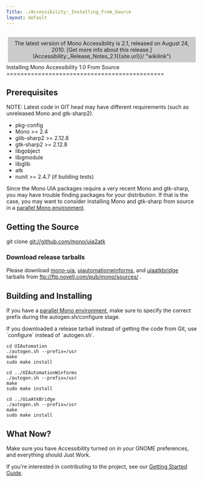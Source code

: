 ```yaml
---
Title: ./Accessibility:_Installing_From_Source
layout: default
---
```


<div style="background: #cccccc; padding: 8px; margin: 2em 4px 4px 4px; text-align: center;">
The latest version of Mono Accessibility is 2.1, released on August 24,
2010. [Get more info about this
release.](Accessibility:_Release_Notes_2.1{{site.url}}/ "wikilink")

</div>
Installing Mono Accessibility 1.0 From Source
=============================================

Prerequisites
-------------

NOTE: Latest code in GIT head may have different requirements (such as
unreleased Mono and gtk-sharp2).

-   pkg-config
-   Mono \>= 2.4
-   glib-sharp2 \>= 2.12.8
-   gtk-sharp2 \>= 2.12.8
-   libgobject
-   libgmodule
-   libglib
-   atk
-   nunit \>= 2.4.7 (if building tests)

Since the Mono UIA packages require a very recent Mono and gtk-sharp,
you may have trouble finding packages for your distribution. If that is
the case, you may want to consider installing Mono and gtk-sharp from
source in a [parallel Mono
environment]({{site.url}}/Parallel_Mono_Environments "wikilink").

Getting the Source
------------------

git clone <git://github.com/mono/uia2atk>

### Download release tarballs

Please download
[mono-uia](ftp://ftp.novell.com/pub/mono/sources/mono-uia),
[uiautomationwinforms](ftp://ftp.novell.com/pub/mono/sources/uiautomationwinforms),
and [uiaatkbridge](ftp://ftp.novell.com/pub/mono/sources/uiaatkbridge)
tarballs from <ftp://ftp.novell.com/pub/mono/sources/> .

Building and Installing
-----------------------

If you have a [parallel Mono
environment]({{site.url}}/Parallel_Mono_Environments "wikilink"), make sure to
specify the correct prefix during the autogen.sh/configure stage.

If you downloaded a release tarball instead of getting the code from
Git, use \`configure\` instead of \`autogen.sh\`.

`cd UIAutomation`\
`./autogen.sh --prefix=/usr`\
`make`\
`sudo make install`

`cd ../UIAutomationWinforms`\
`./autogen.sh --prefix=/usr`\
`make`\
`sudo make install`

`cd ../UiaAtkBridge`\
`./autogen.sh --prefix=/usr`\
`make`\
`sudo make install`

What Now?
---------

Make sure you have Accessibility turned on in your GNOME preferences,
and everything should Just Work.

If you're interested in contributing to the project, see our [Getting
Started
Guide]({{site.url}}/Accessibility:_Getting_Started_With_Development "wikilink").
